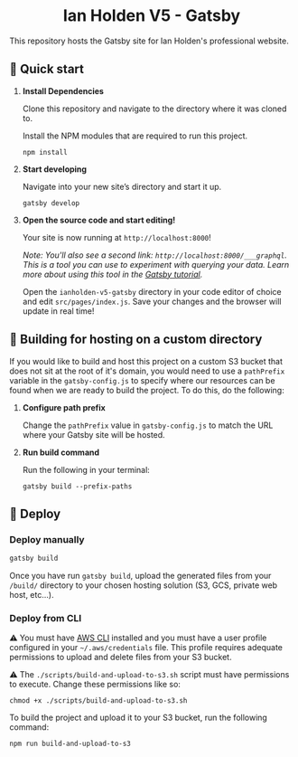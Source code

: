 <h1 align="center">
  Ian Holden V5 - Gatsby
</h1>
<p>
  This repository hosts the Gatsby site for Ian Holden's professional website.
</p>

## 📖 Quick start

1. **Install Dependencies**

    Clone this repository and navigate to the directory where it was cloned to.
    
    Install the NPM modules that are required to run this project.
    ```shell
    npm install
    ```

2.  **Start developing**

    Navigate into your new site’s directory and start it up.

    ```shell
    gatsby develop
    ```

3.  **Open the source code and start editing!**

    Your site is now running at `http://localhost:8000`!

    _Note: You'll also see a second link: _`http://localhost:8000/___graphql`_. This is a tool you can use to experiment with querying your data. Learn more about using this tool in the [Gatsby tutorial](https://www.gatsbyjs.org/tutorial/part-five/#introducing-graphiql)._

    Open the `ianholden-v5-gatsby` directory in your code editor of choice and edit `src/pages/index.js`. Save your changes and the browser will update in real time!

## 🔧 Building for hosting on a custom directory

If you would like to build and host this project on a custom S3 bucket that does not sit at the root of it's domain, you would need to use a `pathPrefix` variable in the `gatsby-config.js` to specify where our resources can be found when we are ready to build the project. To do this, do the following:

1. **Configure path prefix**
    
    Change the `pathPrefix` value in `gatsby-config.js` to match the URL where your Gatsby site will be hosted.

2. **Run build command**

    Run the following in your terminal:
    ```shell
    gatsby build --prefix-paths
    ```

## 🚀 Deploy

### Deploy manually

```bash
gatsby build
```

Once you have run `gatsby build`, upload the generated files from your `/build/` directory to your chosen hosting solution (S3, GCS, private web host, etc...).

### Deploy from CLI

⚠️ You must have [AWS CLI](https://docs.aws.amazon.com/cli/latest/userguide/cli-chap-install.html) installed and you must have a user profile configured in your `~/.aws/credentials` file. This profile requires adequate permissions to upload and delete files from your S3 bucket.

⚠️ The `./scripts/build-and-upload-to-s3.sh` script must have permissions to execute. Change these permissions like so: 

```
chmod +x ./scripts/build-and-upload-to-s3.sh
```


To build the project and upload it to your S3 bucket, run the following command:
```bash
npm run build-and-upload-to-s3
```
